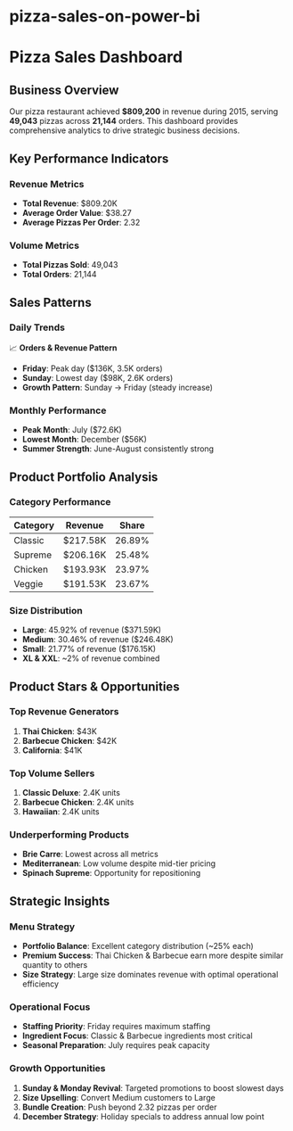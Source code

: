 # pizza-sales-on-power-bi

# Pizza Sales Dashboard

## Business Overview

Our pizza restaurant achieved **$809,200** in revenue during 2015, serving **49,043** pizzas across **21,144** orders. This dashboard provides comprehensive analytics to drive strategic business decisions.

## Key Performance Indicators

### Revenue Metrics
- **Total Revenue**: $809.20K
- **Average Order Value**: $38.27
- **Average Pizzas Per Order**: 2.32

### Volume Metrics
- **Total Pizzas Sold**: 49,043
- **Total Orders**: 21,144

## Sales Patterns

### Daily Trends
📈 **Orders & Revenue Pattern**
- **Friday**: Peak day ($136K, 3.5K orders)
- **Sunday**: Lowest day ($98K, 2.6K orders)
- **Growth Pattern**: Sunday → Friday (steady increase)

### Monthly Performance
- **Peak Month**: July ($72.6K)
- **Lowest Month**: December ($56K)
- **Summer Strength**: June-August consistently strong

## Product Portfolio Analysis

### Category Performance
| Category | Revenue | Share |
|----------|---------|-------|
| Classic | $217.58K | 26.89% |
| Supreme | $206.16K | 25.48% |
| Chicken | $193.93K | 23.97% |
| Veggie | $191.53K | 23.67% |

### Size Distribution
- **Large**: 45.92% of revenue ($371.59K)
- **Medium**: 30.46% of revenue ($246.48K)
- **Small**: 21.77% of revenue ($176.15K)
- **XL & XXL**: ~2% of revenue combined

## Product Stars & Opportunities

### Top Revenue Generators
1. **Thai Chicken**: $43K
2. **Barbecue Chicken**: $42K
3. **California**: $41K

### Top Volume Sellers
1. **Classic Deluxe**: 2.4K units
2. **Barbecue Chicken**: 2.4K units
3. **Hawaiian**: 2.4K units

### Underperforming Products
- **Brie Carre**: Lowest across all metrics
- **Mediterranean**: Low volume despite mid-tier pricing
- **Spinach Supreme**: Opportunity for repositioning

## Strategic Insights

### Menu Strategy
- **Portfolio Balance**: Excellent category distribution (~25% each)
- **Premium Success**: Thai Chicken & Barbecue earn more despite similar quantity to others
- **Size Strategy**: Large size dominates revenue with optimal operational efficiency

### Operational Focus
- **Staffing Priority**: Friday requires maximum staffing
- **Ingredient Focus**: Classic & Barbecue ingredients most critical
- **Seasonal Preparation**: July requires peak capacity

### Growth Opportunities
1. **Sunday & Monday Revival**: Targeted promotions to boost slowest days
2. **Size Upselling**: Convert Medium customers to Large
3. **Bundle Creation**: Push beyond 2.32 pizzas per order
4. **December Strategy**: Holiday specials to address annual low point

